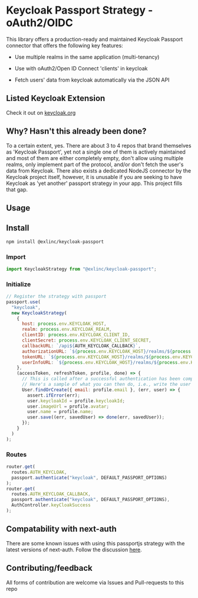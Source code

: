 # Keycloak Passport Strategy - oAuth2/OIDC

This library offers a production-ready and maintained Keycloak Passport connector that offers the following key features:

- Use multiple realms in the same application (multi-tenancy)

- Use with oAuth2/Open ID Connect 'clients' in keycloak

- Fetch users' data from keycloak automatically via the JSON API

## Listed Keycloak Extension

Check it out on [keycloak.org](https://www.keycloak.org/extensions.html)

## Why? Hasn't this already been done?

To a certain extent, yes. There are about 3 to 4 repos that brand themselves as 'Keycloak Passport', yet not a single one of them is actively maintained and most of them are either completely empty, don't allow using multiple realms, only implement part of the protocol, and/or don't fetch the user's data from Keycloak. There also exists a dedicated NodeJS connector by the Keycloak project itself, however, it is unusable if you are seeking to have Keycloak as 'yet another' passport strategy in your app. This project fills that gap.

## Usage

## Install

```bash
npm install @exlinc/keycloak-passport
```

### Import

```javascript
import KeycloakStrategy from "@exlinc/keycloak-passport";
```

### Initialize

```javascript
// Register the strategy with passport
passport.use(
  "keycloak",
  new KeycloakStrategy(
    {
      host: process.env.KEYCLOAK_HOST,
      realm: process.env.KEYCLOAK_REALM,
      clientID: process.env.KEYCLOAK_CLIENT_ID,
      clientSecret: process.env.KEYCLOAK_CLIENT_SECRET,
      callbackURL: `/api${AUTH_KEYCLOAK_CALLBACK}`,
      authorizationURL: `${process.env.KEYCLOAK_HOST}/realms/${process.env.KEYCLOAK_REALM}/protocol/openid-connect/auth`,
      tokenURL: `${process.env.KEYCLOAK_HOST}/realms/${process.env.KEYCLOAK_REALM}/protocol/openid-connect/auth`,
      userInfoURL: `${process.env.KEYCLOAK_HOST}/realms/${process.env.KEYCLOAK_REALM}/protocol/openid-connect/auth`,
    },
    (accessToken, refreshToken, profile, done) => {
      // This is called after a successful authentication has been completed
      // Here's a sample of what you can then do, i.e., write the user to your DB
      User.findOrCreate({ email: profile.email }, (err, user) => {
        assert.ifError(err);
        user.keycloakId = profile.keycloakId;
        user.imageUrl = profile.avatar;
        user.name = profile.name;
        user.save((err, savedUser) => done(err, savedUser));
      });
    }
  )
);
```

### Routes

```javascript
router.get(
  routes.AUTH_KEYCLOAK,
  passport.authenticate("keycloak", DEFAULT_PASSPORT_OPTIONS)
);
router.get(
  routes.AUTH_KEYCLOAK_CALLBACK,
  passport.authenticate("keycloak", DEFAULT_PASSPORT_OPTIONS),
  AuthController.keyCloakSuccess
);
```

## Compatability with next-auth

There are some known issues with using this passportjs strategy with the latest versions of next-auth. Follow the discussion [here](https://github.com/exlinc/keycloak-passport/issues/1).

## Contributing/feedback

All forms of contribution are welcome via Issues and Pull-requests to this repo
